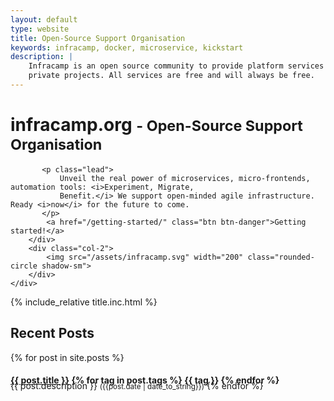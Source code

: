 ```yaml
---
layout: default
type: website
title: Open-Source Support Organisation
keywords: infracamp, docker, microservice, kickstart
description: |
    Infracamp is an open source community to provide platform services for webdevelopers across multiple companies and 
    private projects. All services are free and will always be free.
---
```


<div class="jumbotron pt-4 pb-4">
    <div class="row">
        <div class="col-10">
           <h1 class="display-4 mt-2">infracamp.org  <small> - Open-Source Support Organisation</small></h1>
           
           <p class="lead">
               Unveil the real power of microservices, micro-frontends, automation tools: <i>Experiment, Migrate, 
               Benefit.</i> We support open-minded agile infrastructure. Ready <i>now</i> for the future to come.
           </p>
            <a href="/getting-started/" class="btn btn-danger">Getting started!</a>
        </div>
        <div class="col-2">
            <img src="/assets/infracamp.svg" width="200" class="rounded-circle shadow-sm">
        </div>
    </div>
  
  <!-- a class="btn btn-primary btn-lg" href="/mission" role="button">Learn more</a-->
</div>

{% include_relative title.inc.html %}


<div class="row">
    <div class="container">
    <h2>Recent Posts</h2>
      {% for post in site.posts %}
          <h4 style="margin-bottom: -8px"><a href="{{ post.url }}">{{ post.title }}</a>
          {% for tag in post.tags %}
          <span class="h6 badge badge-primary">{{ tag }}</span>
          {% endfor %} </h4>
          {{ post.description }}  
          <small>({{post.date | date_to_string}})</small>      
      {% endfor %}
</div>



